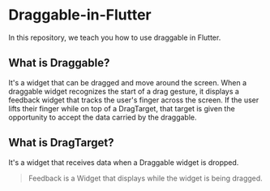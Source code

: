 # Draggable-in-Flutter
In this repository, we teach you how to use draggable in Flutter.

## What is Draggable?
It's a widget that can be dragged and move around the screen. 
When a draggable widget recognizes the start of a drag gesture, it displays a feedback widget that tracks the user's finger across the screen. 
If the user lifts their finger while on top of a DragTarget, that target is given the opportunity to accept the data carried by the draggable.

## What is DragTarget?
It's a widget that receives data when a Draggable widget is dropped.

> Feedback is a Widget that displays while the widget is being dragged.
